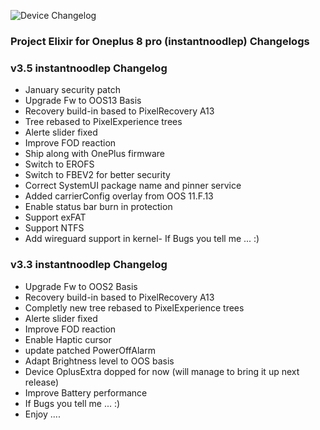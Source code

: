 ![Device Changelog](https://i.imgur.com/C0Wcdr5.png)
### Project Elixir for Oneplus 8 pro (instantnoodlep) Changelogs

### v3.5 instantnoodlep Changelog
- January security patch
- Upgrade Fw to OOS13 Basis 
- Recovery build-in based to PixelRecovery A13
- Tree rebased to PixelExperience trees
- Alerte slider fixed 
- Improve FOD reaction
- Ship along with OnePlus firmware
- Switch to EROFS
- Switch to FBEV2 for better security
- Correct SystemUI package name and pinner service
- Added carrierConfig overlay from OOS 11.F.13
- Enable status bar burn in protection
- Support exFAT
- Support NTFS
- Add wireguard support in kernel- If Bugs you tell me ... :)


### v3.3 instantnoodlep Changelog

- Upgrade Fw to OOS2 Basis 
- Recovery build-in based to PixelRecovery A13
- Completly new tree rebased to PixelExperience trees
- Alerte slider fixed 
- Improve FOD reaction
- Enable Haptic cursor
- update patched PowerOffAlarm
- Adapt Brightness level to OOS basis
- Device OplusExtra dopped for now (will manage to bring it up next release)
- Improve Battery performance
- If Bugs you tell me ... :)
- Enjoy ....
